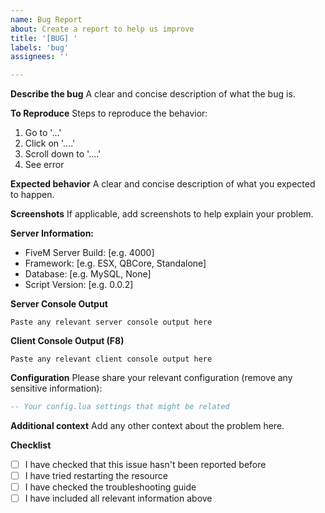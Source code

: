 ```yaml
---
name: Bug Report
about: Create a report to help us improve
title: '[BUG] '
labels: 'bug'
assignees: ''

---
```


**Describe the bug**
A clear and concise description of what the bug is.

**To Reproduce**
Steps to reproduce the behavior:
1. Go to '...'
2. Click on '....'
3. Scroll down to '....'
4. See error

**Expected behavior**
A clear and concise description of what you expected to happen.

**Screenshots**
If applicable, add screenshots to help explain your problem.

**Server Information:**
 - FiveM Server Build: [e.g. 4000]
 - Framework: [e.g. ESX, QBCore, Standalone]
 - Database: [e.g. MySQL, None]
 - Script Version: [e.g. 0.0.2]

**Server Console Output**
```
Paste any relevant server console output here
```

**Client Console Output (F8)**
```
Paste any relevant client console output here
```

**Configuration**
Please share your relevant configuration (remove any sensitive information):
```lua
-- Your config.lua settings that might be related
```

**Additional context**
Add any other context about the problem here.

**Checklist**
- [ ] I have checked that this issue hasn't been reported before
- [ ] I have tried restarting the resource
- [ ] I have checked the troubleshooting guide
- [ ] I have included all relevant information above